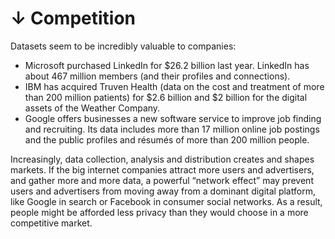 # ↓ Competition

Datasets seem to be incredibly valuable to companies:

* Microsoft purchased LinkedIn for $26.2 billion last year. LinkedIn has about 467 million members (and their profiles and connections).
* IBM has acquired Truven Health (data on the cost and treatment of more than 200 million patients) for $2.6 billion and $2 billion for the digital assets of the Weather Company.
* Google offers businesses a new software service to improve job finding and recruiting. Its data includes more than 17 million online job postings and the public profiles and résumés of more than 200 million people.

Increasingly, data collection, analysis and distribution creates and shapes markets. If the big internet companies attract more users and advertisers, and gather more and more data, a powerful “network effect” may prevent users and advertisers from moving away from a dominant digital platform, like Google in search or Facebook in consumer social networks. As a result, people might be afforded less privacy than they would choose in a more competitive market.

